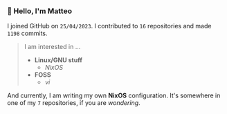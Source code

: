 ### 👋 Hello, I'm Matteo

I joined GitHub on `25/04/2023`.
I contributed to `16` repositories and made `1198` commits.

> I am interested in ...
> 
> - **Linux/GNU stuff**
>     - *NixOS*
> - **FOSS**
>   - *vi*

And currently, I am writing my own **NixOS** configuration. It's somewhere in one of my `7` repositories, if you are *wondering*.
